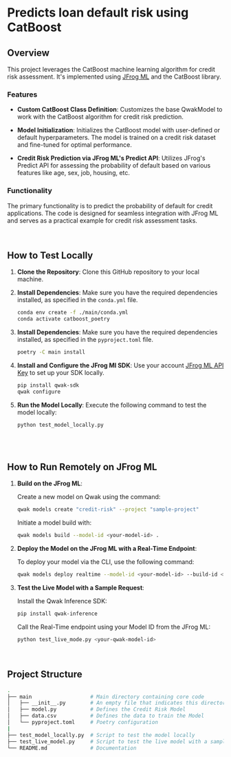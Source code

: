 # Predicts loan default risk using CatBoost

## Overview

This project leverages the CatBoost machine learning algorithm for credit risk assessment. It's implemented using [JFrog ML](https://docs.qwak.com/docs/introduction) and the CatBoost library.

### Features

- **Custom CatBoost Class Definition**: Customizes the base QwakModel to work with the CatBoost algorithm for credit risk prediction.
  
- **Model Initialization**: Initializes the CatBoost model with user-defined or default hyperparameters. The model is trained on a credit risk dataset and fine-tuned for optimal performance.

- **Credit Risk Prediction via JFrog ML's Predict API**: Utilizes JFrog's Predict API for assessing the probability of default based on various features like age, sex, job, housing, etc.

### Functionality

The primary functionality is to predict the probability of default for credit applications. The code is designed for seamless integration with JFrog ML and serves as a practical example for credit risk assessment tasks.


<br>

## How to Test Locally


1. **Clone the Repository**: Clone this GitHub repository to your local machine.

2. **Install Dependencies**: Make sure you have the required dependencies installed, as specified in the `conda.yml` file.

    ```bash
    conda env create -f ./main/conda.yml
    conda activate catboost_poetry
    ```

3. **Install Dependencies**: Make sure you have the required dependencies installed, as specified in the `pyproject.toml` file.

    ```bash
    poetry -C main install
    ```

4. **Install and Configure the JFrog Ml SDK**: Use your account [JFrog ML API Key](https://docs.qwak.com/docs/getting-started#configuring-qwak-sdk) to set up your SDK locally.

    ```bash
    pip install qwak-sdk
    qwak configure
    ```

5. **Run the Model Locally**: Execute the following command to test the model locally:

   ```bash
   python test_model_locally.py
   ```

<br>

<br>

## How to Run Remotely on JFrog ML

1. **Build on the JFrog ML**:

    Create a new model on Qwak using the command:

    ```bash
    qwak models create "credit-risk" --project "sample-project"
    ```


    Initiate a model build with:

    ```bash
    qwak models build --model-id <your-model-id> .
    ```


2. **Deploy the Model on the JFrog ML with a Real-Time Endpoint**:

    To deploy your model via the CLI, use the following command:

    ```bash
    qwak models deploy realtime --model-id <your-model-id> --build-id <your-build-id>
    ```

3. **Test the Live Model with a Sample Request**:

    Install the Qwak Inference SDK:

    ```bash
    pip install qwak-inference
    ```

    Call the Real-Time endpoint using your Model ID from the JFrog ML:

    ```bash
    python test_live_mode.py <your-qwak-model-id>
    ```

<br>


## Project Structure

```bash
.
├── main                   # Main directory containing core code
│   ├── __init__.py        # An empty file that indicates this directory is a Python package
│   ├── model.py           # Defines the Credit Risk Model
│   ├── data.csv           # Defines the data to train the Model
│   └── pyproject.toml     # Poetry configuration
|
├── test_model_locally.py  # Script to test the model locally
├── test_live_model.py     # Script to test the live model with a sample REST request
└── README.md              # Documentation
```


<br>
<br>
